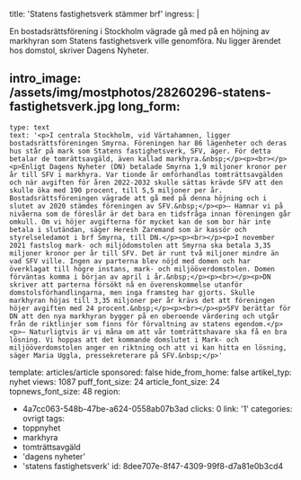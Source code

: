 title: 'Statens fastighetsverk stämmer brf'
ingress: |
  <p>En bostadsrättsförening i Stockholm vägrade gå med på en höjning av markhyran som Statens fastighetsverk ville genomföra. Nu ligger ärendet hos domstol, skriver Dagens Nyheter.
  </p>
  
intro_image: /assets/img/mostphotos/28260296-statens-fastighetsverk.jpg
long_form:
  -
    type: text
    text: '<p>I centrala Stockholm, vid Värtahamnen, ligger bostadsrättsföreningen Smyrna. Föreningen har 86 lägenheter och deras hus står på mark som Statens fastighetsverk, SFV, äger. För detta betalar de tomrättsavgäld, även kallad markhyra.&nbsp;</p><p><br></p><p>Enligt Dagens Nyheter (DN) betalade Smyrna 1,9 miljoner kronor per år till SFV i markhyra. Var tionde år omförhandlas tomträttsavgälden och när avgiften för åren 2022-2032 skulle sättas krävde SFV att den skulle öka med 190 procent, till 5,5 miljoner per år. Bostadsrättsföreningen vägrade att gå med på denna höjning och i slutet av 2020 stämdes föreningen av SFV.&nbsp;</p><p>– Hamnar vi på nivåerna som de föreslår är det bara en tidsfråga innan föreningen går omkull. Om vi höjer avgifterna för mycket kan de som bor här inte betala i slutändan, säger Heresh Zaremand som är kassör och styrelseledamot i brf Smyrna, till DN.</p><p><br></p><p>I november 2021 fastslog mark- och miljödomstolen att Smyrna ska betala 3,35 miljoner kronor per år till SFV. Det är runt två miljoner mindre än vad SFV ville. Ingen av parterna blev nöjd med domen och har överklagat till högre instans, mark- och miljööverdomstolen. Domen förväntas komma i början av april i år.&nbsp;</p><p><br></p><p>DN skriver att parterna försökt nå en överenskommelse utanför domstolsförhandlingarna, men inga framsteg har gjorts. Skulle markhyran höjas till 3,35 miljoner per år krävs det att föreningen höjer avgiften med 24 procent.&nbsp;</p><p><br></p><p>SFV berättar för DN att den nya markhyran bygger på en oberoende värdering och utgår från de riktlinjer som finns för förvaltning av statens egendom.</p><p>– Naturligtvis är vi måna om att vår tomträttshavare ska få en bra lösning. Vi hoppas att det kommande domslutet i Mark- och miljööverdomstolen anger en riktning och att vi kan hitta en lösning, säger Maria Uggla, pressekreterare på SFV.&nbsp;</p>'
template: articles/article
sponsored: false
hide_from_home: false
artikel_typ: nyhet
views: 1087
puff_font_size: 24
article_font_size: 24
topnews_font_size: 48
region:
  - 4a7cc063-548b-47be-a624-0558ab07b3ad
clicks: 0
link: '1'
categories: ovrigt
tags:
  - toppnyhet
  - markhyra
  - tomträttsavgäld
  - 'dagens nyheter'
  - 'statens fastighetsverk'
id: 8dee707e-8f47-4309-99f8-d7a81e0b3cd4
